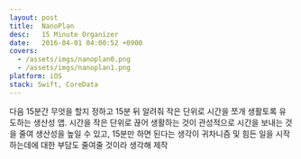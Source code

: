 ```yaml
---
layout: post
title:  NanoPlan
desc:   15 Minute Organizer
date:   2016-04-01 04:00:52 +0900
covers:
  - /assets/imgs/nanoplan0.png
  - /assets/imgs/nanoplan1.png
platform: iOS
stack: Swift, CoreData
---
```

다음 15분간 무엇을 할지 정하고 15분 뒤 알려줘 작은 단위로 시간을 쪼개 생활토록 유도하는 생산성 앱. 시간을 작은 단위로 끊어 생활하는 것이 관성적으로 시간을 보내는 것을 줄여 생산성을 높일 수 있고, 15분만 하면 된다는 생각이 귀차니즘 및 힘든 일을 시작하는데에 대한 부담도 줄여줄 것이라 생각해 제작
